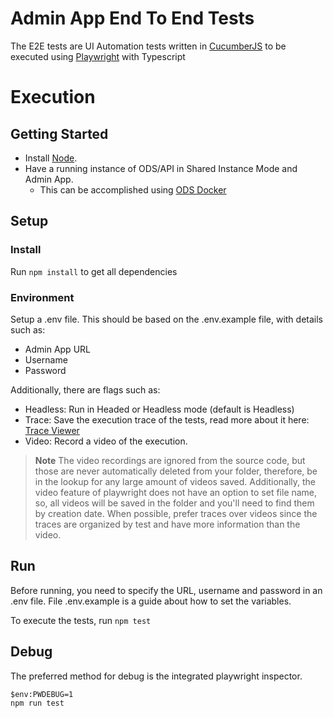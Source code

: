 # Admin App End To End Tests

The E2E tests are UI Automation tests written in [CucumberJS]() to be executed using [Playwright]() with Typescript

# Execution

## Getting Started

- Install [Node](https://nodejs.org/en/download/).
- Have a running instance of ODS/API in Shared Instance Mode and Admin App. 
    - This can be accomplished using [ODS Docker](https://github.com/Ed-Fi-Alliance-OSS/Ed-Fi-ODS-Docker) 

## Setup

### Install 

Run `npm install` to get all dependencies

### Environment

Setup a .env file. This should be based on the .env.example file, with details such as:
    
- Admin App URL 
- Username
- Password

Additionally, there are flags  such as:
- Headless: Run in Headed or Headless mode (default is Headless)
- Trace: Save the execution trace of the tests, read more about it here: [Trace Viewer](https://playwright.dev/docs/trace-viewer)
- Video: Record a video of the execution.

> **Note**
> The video recordings are ignored from the source code, but those are never automatically deleted from your folder, therefore, be in the lookup for any large amount of videos saved.
> Additionally, the video feature of playwright does not have an option to set file name, so, all videos will be saved in the folder and you'll need to find them by creation date.
> When possible, prefer traces over videos since the traces are organized by test and have more information than the video.




## Run

Before running, you need to specify the URL, username and password in an .env file. File .env.example is a guide about how to set the variables.

To execute the tests, run `npm test`

## Debug

The preferred method for debug is the integrated playwright inspector.

```
$env:PWDEBUG=1
npm run test
```
